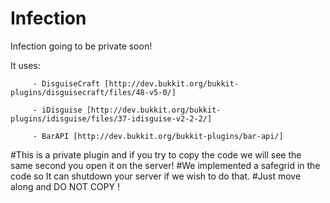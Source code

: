 Infection
=========

Infection going to be private soon!

It uses: 

         - DisguiseCraft [http://dev.bukkit.org/bukkit-plugins/disguisecraft/files/48-v5-0/]
         
         - iDisguise [http://dev.bukkit.org/bukkit-plugins/idisguise/files/37-idisguise-v2-2-2/]
         
         - BarAPI [http://dev.bukkit.org/bukkit-plugins/bar-api/]

#This is a private plugin and if you try to copy the code we will see the same second you open it on the server!
#We implemented a safegrid in the code so It can shutdown your server if we wish to do that.
#Just move along and DO NOT COPY !
